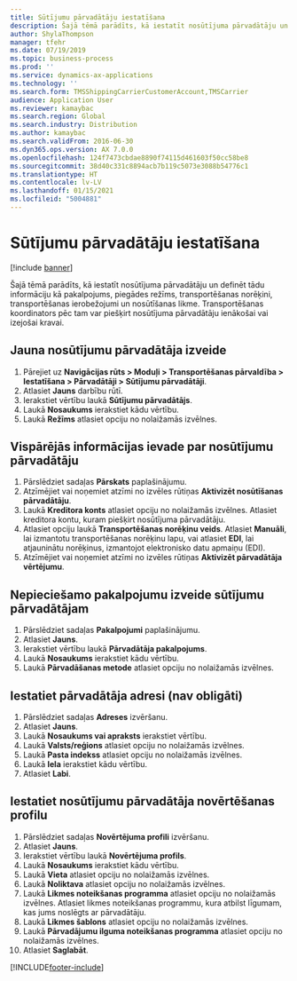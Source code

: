 ```yaml
---
title: Sūtījumu pārvadātāju iestatīšana
description: Šajā tēmā parādīts, kā iestatīt nosūtījuma pārvadātāju un definēt tādu informāciju kā pakalpojums, piegādes režīms, transportēšanas norēķini, transportēšanas ierobežojumi un nosūtīšanas likme.
author: ShylaThompson
manager: tfehr
ms.date: 07/19/2019
ms.topic: business-process
ms.prod: ''
ms.service: dynamics-ax-applications
ms.technology: ''
ms.search.form: TMSShippingCarrierCustomerAccount,TMSCarrier
audience: Application User
ms.reviewer: kamaybac
ms.search.region: Global
ms.search.industry: Distribution
ms.author: kamaybac
ms.search.validFrom: 2016-06-30
ms.dyn365.ops.version: AX 7.0.0
ms.openlocfilehash: 124f7473cbdae8890f74115d461603f50cc58be8
ms.sourcegitcommit: 38d40c331c8894acb7b119c5073e3088b54776c1
ms.translationtype: HT
ms.contentlocale: lv-LV
ms.lasthandoff: 01/15/2021
ms.locfileid: "5004881"
---
```

# <a name="set-up-shipping-carriers"></a>Sūtījumu pārvadātāju iestatīšana

[!include [banner](../../includes/banner.md)]

Šajā tēmā parādīts, kā iestatīt nosūtījuma pārvadātāju un definēt tādu informāciju kā pakalpojums, piegādes režīms, transportēšanas norēķini, transportēšanas ierobežojumi un nosūtīšanas likme. Transportēšanas koordinators pēc tam var piešķirt nosūtījuma pārvadātāju ienākošai vai izejošai kravai.


## <a name="create-a-new-shipping-carrier"></a>Jauna nosūtījumu pārvadātāja izveide
1. Pārejiet uz **Navigācijas rūts > Moduļi > Transportēšanas pārvaldība > Iestatīšana > Pārvadātāji > Sūtījumu pārvadātāji**.
2. Atlasiet **Jauns** darbību rūtī.
3. Ierakstiet vērtību laukā **Sūtījumu pārvadātājs**.
4. Laukā **Nosaukums** ierakstiet kādu vērtību.
5. Laukā **Režīms** atlasiet opciju no nolaižamās izvēlnes.

## <a name="fill-in-the-general-information-for-the-shipping-carrier"></a>Vispārējās informācijas ievade par nosūtījumu pārvadātāju
1. Pārslēdziet sadaļas **Pārskats** paplašinājumu.
2. Atzīmējiet vai noņemiet atzīmi no izvēles rūtiņas **Aktivizēt nosūtīšanas pārvadātāju**.
3. Laukā **Kreditora konts** atlasiet opciju no nolaižamās izvēlnes. Atlasiet kreditora kontu, kuram piešķirt nosūtījuma pārvadātāju.  
4. Atlasiet opciju laukā **Transportēšanas norēķinu veids**. Atlasiet **Manuāli**, lai izmantotu transportēšanas norēķinu lapu, vai atlasiet **EDI**, lai atjauninātu norēķinus, izmantojot elektronisko datu apmaiņu (EDI).  
5. Atzīmējiet vai noņemiet atzīmi no izvēles rūtiņas **Aktivizēt pārvadātāja vērtējumu**.

## <a name="create-the-necessary-services-for-the-shipping-carrier"></a>Nepieciešamo pakalpojumu izveide sūtījumu pārvadātājam
1. Pārslēdziet sadaļas **Pakalpojumi** paplašinājumu.
2. Atlasiet **Jauns**.
3. Ierakstiet vērtību laukā **Pārvadātāja pakalpojums**.
4. Laukā **Nosaukums** ierakstiet kādu vērtību.
5. Laukā **Pārvadāšanas metode** atlasiet opciju no nolaižamās izvēlnes.

## <a name="set-up-the-address-for-the-carrier-optional"></a>Iestatiet pārvadātāja adresi (nav obligāti)
1. Pārslēdziet sadaļas **Adreses** izvēršanu.
2. Atlasiet **Jauns**.
3. Laukā **Nosaukums vai apraksts** ierakstiet vērtību.
4. Laukā **Valsts/reģions** atlasiet opciju no nolaižamās izvēlnes.
5. Laukā **Pasta indekss** atlasiet opciju no nolaižamās izvēlnes.
6. Laukā **Iela** ierakstiet kādu vērtību.
7. Atlasiet **Labi**.

## <a name="set-up-the-rating-profile-for-the-shipping-carrier"></a>Iestatiet nosūtījumu pārvadātāja novērtēšanas profilu
1. Pārslēdziet sadaļas **Novērtējuma profili** izvēršanu.
2. Atlasiet **Jauns**.
3. Ierakstiet vērtību laukā **Novērtējuma profils**.
4. Laukā **Nosaukums** ierakstiet kādu vērtību.
5. Laukā **Vieta** atlasiet opciju no nolaižamās izvēlnes.
6. Laukā **Noliktava** atlasiet opciju no nolaižamās izvēlnes.
7. Laukā **Likmes noteikšanas programma** atlasiet opciju no nolaižamās izvēlnes. Atlasiet likmes noteikšanas programmu, kura atbilst līgumam, kas jums noslēgts ar pārvadātāju.  
8. Laukā **Likmes šablons** atlasiet opciju no nolaižamās izvēlnes.
9. Laukā **Pārvadājumu ilguma noteikšanas programma** atlasiet opciju no nolaižamās izvēlnes.
10. Atlasiet **Saglabāt**.



[!INCLUDE[footer-include](../../../includes/footer-banner.md)]